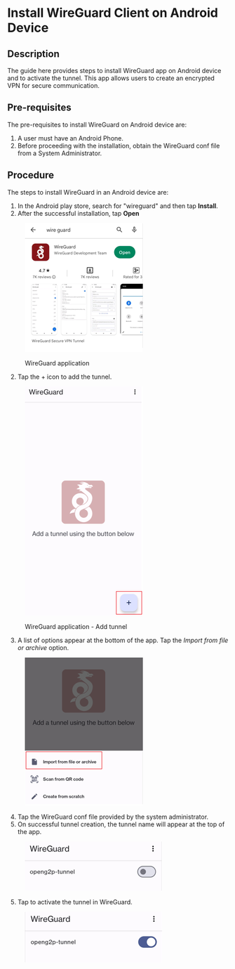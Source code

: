 # Install WireGuard Client on Android Device

## Description

The guide here provides steps to install WireGuard app on Android device and to activate the tunnel. This app allows users to create an encrypted VPN for secure communication.

## Pre-requisites

The pre-requisites to install WireGuard on Android device are:

1. A user must have an Android Phone.
2. Before proceeding with the installation, obtain the WireGuard conf file from a System Administrator.

## Procedure

The steps to install WireGuard in an Android device are:

1. In the Android play store, search for "wireguard" and then tap **Install**.
2. After the successful installation, tap **Open**

<figure><img src="../../../.gitbook/assets/search-wireguard.png" alt=""><figcaption><p>WireGuard application</p></figcaption></figure>

2. Tap the + icon to add the tunnel.

<figure><img src="../../../.gitbook/assets/add-wireguard-tunnel.png" alt=""><figcaption><p>WireGuard application - Add tunnel</p></figcaption></figure>

3. A list of options appear at the bottom of the app. Tap the _Import from file or archive_ option.

<figure><img src="../../../.gitbook/assets/import-from-file.png" alt=""><figcaption></figcaption></figure>

4. Tap the WireGuard conf file provided by the system administrator.
5. On successful tunnel creation, the tunnel name will appear at the top of the app.

<figure><img src="../../../.gitbook/assets/inactive-wireguard-tunnel.png" alt=""><figcaption></figcaption></figure>

5. Tap to activate the tunnel in WireGuard.

<figure><img src="../../../.gitbook/assets/active-wireguard-tunnel.png" alt=""><figcaption></figcaption></figure>
